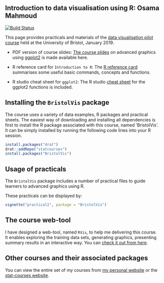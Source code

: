 
<!-- README.md is generated from README.Rmd. Please edit that file -->
Introduction to data visualisation using R: Osama Mahmoud
---------------------------------------------------------

[![Build Status](https://travis-ci.org/statcourses/BristolVis.svg?branch=master)](https://travis-ci.org/statcourses/BristolVis)

This page provides practicals and materials of the [data visualisation pilot course](http://www.bristol.ac.uk/medical-school/study/short-courses/Introduction-to-Data-Visualisation-and-Web-Applications-Using-R/) held at the University of Bristol, January 2019.

-   PDF version of course slides: [The course slides](https://raw.githubusercontent.com/statcourses/BristolVis/master/slides.pdf) on advanced graphics using [ggplot2](https://cran.r-project.org/web/packages/ggplot2/) is made available here.

-   R reference card for `Introduction to R`: The [R reference card](https://raw.githubusercontent.com/statcourses/BristolVis/master/Refcard_IntroR.pdf) summarises some useful basic commands, concepts and functions.

-   R studio cheat sheet for `ggplot2`: The R studio [cheat sheet](https://raw.githubusercontent.com/statcourses/BristolVis/master/ggplot2-cheatsheet.pdf) for the ggplot2 functions is included.

Installing the `BristolVis` package
-----------------------------------

The course uses a variety of data examples, R packages and practical sheets. The easiest way of downloading and installing all dependencies is first to install the R package associated with this course, named 'BristolVis'. It can be simply installed by running the following code lines into your R session.

``` r
install.packages("drat")
drat::addRepo("statcourses")
install.packages("BristolVis")
```

Usage of practicals
-------------------

The `BristolVis` package includes a number of practical files to guide learners to advanced graphics using R.

These practicals can be displayed by:

``` r
vignette("practical2", package = "BristolVis")
```

The course web-tool
-------------------

I have designed a web-tool, named `RVis`, to help me delivering this course. It enables exploring the training data sets, generating graphics, presenting summary results in an interactive way. You can [check it out from here](http://bristol-medical-stat.bristol.ac.uk:3838/RVis/).

Other courses and their associated packages
-------------------------------------------

You can view the entire set of my courses from [my personal website](http://osmahmoud.com/R-courses/) or the [stat-courses website](https://statcourses.github.io/).
